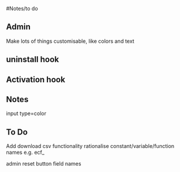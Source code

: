 #Notes/to do

## Admin
Make lots of things customisable, like colors and text

## uninstall hook

## Activation hook

## Notes
input type=color

## To Do
Add download csv functionality
rationalise constant/variable/function names e.g. ecf_

admin reset button field names
